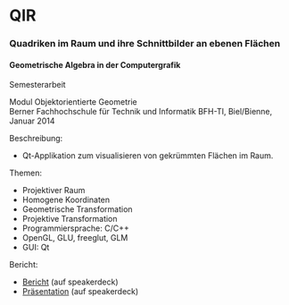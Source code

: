 # QIR
### Quadriken im Raum und ihre Schnittbilder an ebenen Flächen

#### Geometrische Algebra in der Computergrafik

Semesterarbeit

Modul Objektorientierte Geometrie<br>
Berner Fachhochschule für Technik und Informatik BFH-TI, Biel/Bienne, Januar 2014

Beschreibung:
- Qt-Applikation zum visualisieren von gekrümmten Flächen im Raum.

Themen:
- Projektiver Raum
- Homogene Koordinaten
- Geometrische Transformation
- Projektive Transformation
- Programmiersprache: C/C++
- OpenGL, GLU, freeglut, GLM
- GUI: Qt

Bericht:
- <a target="_blank" href="https://speakerdeck.com/brugr9/quadriken-im-raum-und-ihre-schnittbilder-an-ebenen-flachen-bericht">Bericht</a> (auf speakerdeck)
- <a target="_blank" href="https://speakerdeck.com/brugr9/quadriken-im-raum-und-ihre-schnittbilder-an-ebenen-flachen-prasentation">Präsentation</a> (auf speakerdeck)
